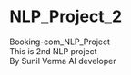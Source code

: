 # NLP_Project_2
Booking-com_NLP_Project
<br>
This is 2nd NLP project
<br>
By Sunil Verma AI developer
